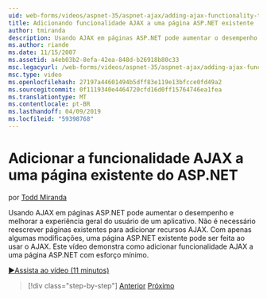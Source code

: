 ```yaml
---
uid: web-forms/videos/aspnet-35/aspnet-ajax/adding-ajax-functionality-to-an-existing-aspnet-page
title: Adicionando funcionalidade AJAX a uma página ASP.NET existente | Microsoft Docs
author: tmiranda
description: Usando AJAX em páginas ASP.NET pode aumentar o desempenho e melhorar a experiência geral do usuário de um aplicativo. Não é necessário reescrever páginas existentes...
ms.author: riande
ms.date: 11/15/2007
ms.assetid: a4eb03b2-8efa-42ea-848d-b26918b80c33
msc.legacyurl: /web-forms/videos/aspnet-35/aspnet-ajax/adding-ajax-functionality-to-an-existing-aspnet-page
msc.type: video
ms.openlocfilehash: 27197a44601494b5dff83e119e13bfcce0fd49a2
ms.sourcegitcommit: 0f1119340e4464720cfd16d0ff15764746ea1fea
ms.translationtype: MT
ms.contentlocale: pt-BR
ms.lasthandoff: 04/09/2019
ms.locfileid: "59398768"
---
```

# <a name="adding-ajax-functionality-to-an-existing-aspnet-page"></a>Adicionar a funcionalidade AJAX a uma página existente do ASP.NET

por [Todd Miranda](https://github.com/tmiranda)

Usando AJAX em páginas ASP.NET pode aumentar o desempenho e melhorar a experiência geral do usuário de um aplicativo. Não é necessário reescrever páginas existentes para adicionar recursos AJAX. Com apenas algumas modificações, uma página ASP.NET existente pode ser feita ao usar o AJAX. Este vídeo demonstra como adicionar funcionalidade AJAX a uma página ASP.NET com esforço mínimo.

[&#9654;Assista ao vídeo (11 minutos)](https://channel9.msdn.com/Blogs/ASP-NET-Site-Videos/adding-ajax-functionality-to-an-existing-aspnet-page)

> [!div class="step-by-step"]
> [Anterior](aspnet-ajax-support-in-visual-studio-2008.md)
> [Próximo](creating-and-using-an-ajax-enabled-web-service-in-a-web-site.md)
